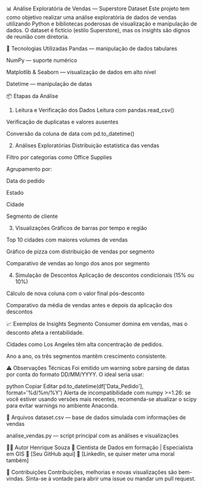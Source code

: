 📊 Análise Exploratória de Vendas — Superstore Dataset
Este projeto tem como objetivo realizar uma análise exploratória de dados de vendas utilizando Python e bibliotecas poderosas de visualização e manipulação de dados. O dataset é fictício (estilo Superstore), mas os insights são dignos de reunião com diretoria.

🧰 Tecnologias Utilizadas
Pandas — manipulação de dados tabulares

NumPy — suporte numérico

Matplotlib & Seaborn — visualização de dados em alto nível

Datetime — manipulação de datas

📦 Etapas da Análise
1. Leitura e Verificação dos Dados
Leitura com pandas.read_csv()

Verificação de duplicatas e valores ausentes

Conversão da coluna de data com pd.to_datetime()

2. Análises Exploratórias
Distribuição estatística das vendas

Filtro por categorias como Office Supplies

Agrupamento por:

Data do pedido

Estado

Cidade

Segmento de cliente

3. Visualizações
Gráficos de barras por tempo e região

Top 10 cidades com maiores volumes de vendas

Gráfico de pizza com distribuição de vendas por segmento

Comparativo de vendas ao longo dos anos por segmento

4. Simulação de Descontos
Aplicação de descontos condicionais (15% ou 10%)

Cálculo de nova coluna com o valor final pós-desconto

Comparativo da média de vendas antes e depois da aplicação dos descontos

📈 Exemplos de Insights
Segmento Consumer domina em vendas, mas o desconto afeta a rentabilidade.

Cidades como Los Angeles têm alta concentração de pedidos.

Ano a ano, os três segmentos mantêm crescimento consistente.

⚠️ Observações Técnicas
Foi emitido um warning sobre parsing de datas por conta do formato DD/MM/YYYY. O ideal seria usar:

python
Copiar
Editar
pd.to_datetime(df['Data_Pedido'], format='%d/%m/%Y')
Alerta de incompatibilidade com numpy >=1.26: se você estiver usando versões mais recentes, recomenda-se atualizar o scipy para evitar warnings no ambiente Anaconda.

📎 Arquivos
dataset.csv — base de dados simulada com informações de vendas

analise_vendas.py — script principal com as análises e visualizações

👨‍💻 Autor
Henrique Souza
📍 Cientista de Dados em formação | Especialista em GIS
🔗 [Seu GitHub aqui]
🔗 [LinkedIn, se quiser meter uma moral também]

🤝 Contribuições
Contribuições, melhorias e novas visualizações são bem-vindas.
Sinta-se à vontade para abrir uma issue ou mandar um pull request.

